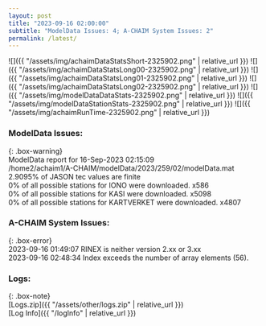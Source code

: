 ```yaml
---
layout: post
title: "2023-09-16 02:00:00"
subtitle: "ModelData Issues: 4; A-CHAIM System Issues: 2"
permalink: /latest/
---
```


![]({{ "/assets/img/achaimDataStatsShort-2325902.png" | relative_url }})
![]({{ "/assets/img/achaimDataStatsLong00-2325902.png" | relative_url }})
![]({{ "/assets/img/achaimDataStatsLong01-2325902.png" | relative_url }})
![]({{ "/assets/img/achaimDataStatsLong02-2325902.png" | relative_url }})
![]({{ "/assets/img/modelDataDataStats-2325902.png" | relative_url }})
![]({{ "/assets/img/modelDataStationStats-2325902.png" | relative_url }})
![]({{ "/assets/img/achaimRunTime-2325902.png" | relative_url }})


### ModelData Issues:  
  
{: .box-warning}  
 ModelData report for 16-Sep-2023 02:15:09   
 /home2/achaim1/A-CHAIM/modelData/2023/259/02/modelData.mat   
 2.9095% of JASON tec values are finite   
 0% of all possible stations for IONO were downloaded. x586   
 0% of all possible stations for KASI were downloaded. x5098   
 0% of all possible stations for KARTVERKET were downloaded. x4807   
  
### A-CHAIM System Issues:  
  
{: .box-error}  
2023-09-16 01:49:07 RINEX is neither version 2.xx or 3.xx  
2023-09-16 02:48:34 Index exceeds the number of array elements (56).  

### Logs:  
  
{: .box-note}  
[Logs.zip]({{ "/assets/other/logs.zip" | relative_url }})  
[Log Info]({{ "/logInfo" | relative_url }})  
